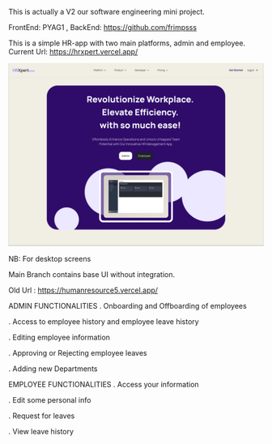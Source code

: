 This is actually a V2 our software engineering mini project.

FrontEnd: PYAG1 ,
BackEnd: https://github.com/frimpsss



This is a simple HR-app with two main platforms, admin and employee.
Current Url: https://hrxpert.vercel.app/

![HR Management App](https://github.com/PYAG1/HR-Management-App/raw/main/src/assets/images/hrxpert.png)

NB: For desktop screens








Main Branch contains base UI without integration.








Old Url : https://humanresource5.vercel.app/

ADMIN FUNCTIONALITIES
. Onboarding and Offboarding of employees


. Access to employee history and employee leave history


. Editing employee information


. Approving or Rejecting employee leaves


. Adding new Departments

EMPLOYEE FUNCTIONALITIES
. Access your information   


. Edit some personal info


. Request for leaves


. View leave history

